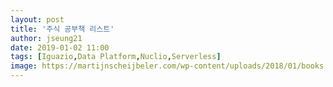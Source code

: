 ```yaml
---
layout: post
title: '주식 공부책 리스트'
author: jseung21
date: 2019-01-02 11:00
tags: [Iguazio,Data Platform,Nuclio,Serverless]
image: https://martijnscheijbeler.com/wp-content/uploads/2018/01/books.jpg
---
```


